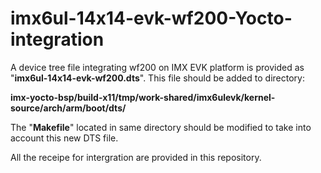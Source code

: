 # imx6ul-14x14-evk-wf200-Yocto-integration

A device tree file integrating wf200 on IMX EVK platform is provided as "**imx6ul-14x14-evk-wf200.dts**". This file should be added to directory:

**imx-yocto-bsp/build-x11/tmp/work-shared/imx6ulevk/kernel-source/arch/arm/boot/dts/**

The "**Makefile**" located in same directory should be modified to take into account this new DTS file.

All the receipe for intergration are provided in this repository.
